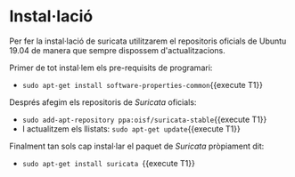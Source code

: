 # Instal·lació
Per fer la instal·lació de suricata utilitzarem el repositoris oficials de Ubuntu 19.04 de manera que sempre dispossem d'actualitzacions.

Primer de tot instal·lem els pre-requisits de programari:
- `sudo apt-get install software-properties-common`{{execute T1}}

Després afegim els repositoris de *Suricata* oficials:
- `sudo add-apt-repository ppa:oisf/suricata-stable`{{execute T1}}
- I actualitzem els llistats: `sudo apt-get update`{{execute T1}}

Finalment tan sols cap instal·lar el paquet de *Suricata* pròpiament dit:
- `sudo apt-get install suricata `{{execute T1}}
